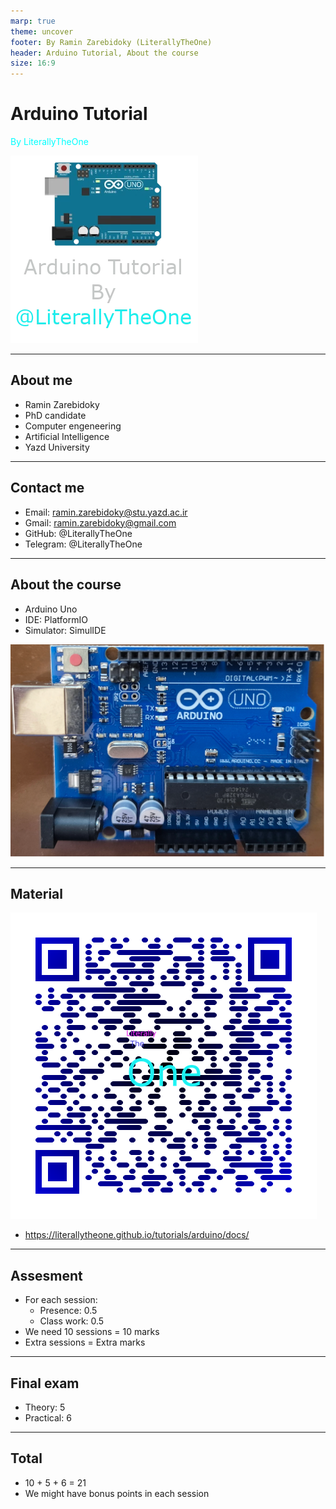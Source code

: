 ```yaml
---
marp: true
theme: uncover
footer: By Ramin Zarebidoky (LiterallyTheOne)
header: Arduino Tutorial, About the course
size: 16:9
---
```



<style scoped>
p {
  color: cyan;
}
</style>

<!-- _header: "" -->
<!-- _footer: "" -->

# Arduino Tutorial

By LiterallyTheOne

![bg right:33% w:400](../../docs/arduino-tutorial.webp)

---
<!-- paginate: true -->

## About me

- Ramin Zarebidoky
- PhD candidate
- Computer engeneering
- Artificial Intelligence
- Yazd University

---

## Contact me

- Email: <ramin.zarebidoky@stu.yazd.ac.ir>
- Gmail: <ramin.zarebidoky@gmail.com>
- GitHub: @LiterallyTheOne
- Telegram: @LiterallyTheOne

---

## About the course

- Arduino Uno
- IDE: PlatformIO
- Simulator: SimulIDE

![bg right:33% w:400](../../docs/0-intro/arduino.webp)

---

## Material

![bg right:33% w:400](qr-code-1.png)

- <https://literallytheone.github.io/tutorials/arduino/docs/>

---

## Assesment

- For each session:
  - Presence: 0.5
  - Class work: 0.5
- We need 10 sessions = 10 marks
- Extra sessions = Extra marks

---

## Final exam

- Theory: 5
- Practical: 6

---

## Total

- 10 + 5 + 6 = 21
- We might have bonus points in each session
